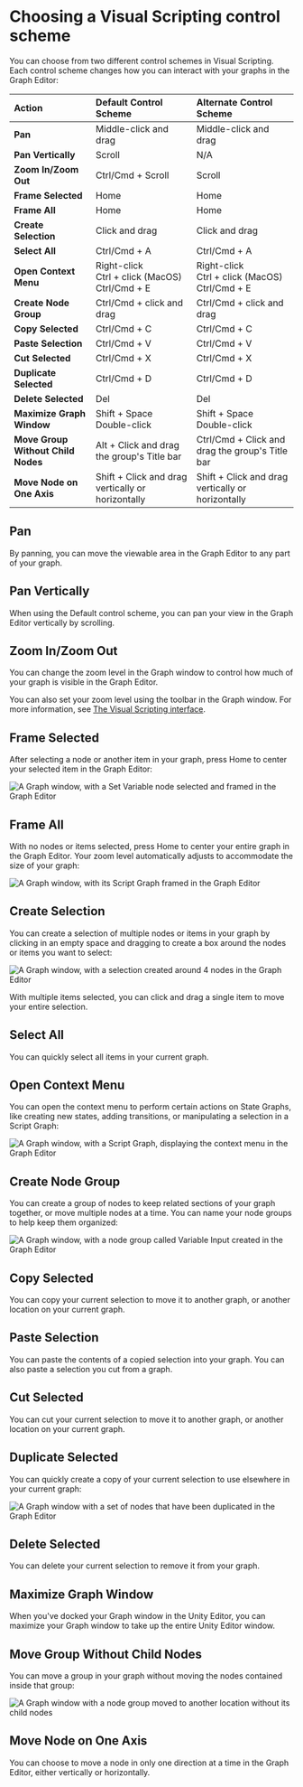 # Choosing a Visual Scripting control scheme

You can choose from two different control schemes in Visual Scripting. Each control scheme changes how you can interact with your graphs in the Graph Editor: 

|**Action** |**Default Control Scheme** |**Alternate Control Scheme** |
|:---|:---|:---|
|__Pan__| Middle-click and drag | Middle-click and drag |
|__Pan Vertically__ | Scroll | N/A |
|__Zoom In/Zoom Out__ | Ctrl/Cmd + Scroll | Scroll |
|__Frame Selected__ | Home | Home |
|__Frame All__ | Home | Home |
|__Create Selection__ | Click and drag | Click and drag |
|__Select All__ | Ctrl/Cmd + A | Ctrl/Cmd + A |
|__Open Context Menu__| Right-click <br/>Ctrl + click (MacOS) <br/>Ctrl/Cmd + E | Right-click <br/>Ctrl + click (MacOS) <br/>Ctrl/Cmd + E |
|__Create Node Group__| Ctrl/Cmd + click and drag | Ctrl/Cmd + click and drag |
|__Copy Selected__| Ctrl/Cmd + C | Ctrl/Cmd + C |
|__Paste Selection__| Ctrl/Cmd + V | Ctrl/Cmd + V |
|__Cut Selected__| Ctrl/Cmd + X | Ctrl/Cmd + X |
|__Duplicate Selected__| Ctrl/Cmd + D | Ctrl/Cmd + D |
|__Delete Selected__| Del | Del |
|__Maximize Graph Window__| Shift + Space <br/>Double-click | Shift + Space <br/>Double-click |
|__Move Group Without Child Nodes__| Alt + Click and drag the group's Title bar | Ctrl/Cmd + Click and drag the group's Title bar |
|__Move Node on One Axis__| Shift + Click and drag vertically or horizontally | Shift + Click and drag vertically or horizontally |


## Pan 

By panning, you can move the viewable area in the Graph Editor to any part of your graph. 

## Pan Vertically 

When using the Default control scheme, you can pan your view in the Graph Editor vertically by scrolling. 

## Zoom In/Zoom Out 

You can change the zoom level in the Graph window to control how much of your graph is visible in the Graph Editor. 

You can also set your zoom level using the toolbar in the Graph window. For more information, see [The Visual Scripting interface](vs-interface-overview.md).

## Frame Selected 

After selecting a node or another item in your graph, press Home to center your selected item in the Graph Editor:

![A Graph window, with a Set Variable node selected and framed in the Graph Editor](images\vs-frame-selected.png)

## Frame All 

With no nodes or items selected, press Home to center your entire graph in the Graph Editor. Your zoom level automatically adjusts to accommodate the size of your graph: 

![A Graph window, with its Script Graph framed in the Graph Editor](images\vs-frame-all.png)

## Create Selection

You can create a selection of multiple nodes or items in your graph by clicking in an empty space and dragging to create a box around the nodes or items you want to select: 

![A Graph window, with a selection created around 4 nodes in the Graph Editor](images\vs-create-selection.png)

With multiple items selected, you can click and drag a single item to move your entire selection.

## Select All 

You can quickly select all items in your current graph. 

## Open Context Menu

You can open the context menu to perform certain actions on State Graphs, like creating new states, adding transitions, or manipulating a selection in a Script Graph: 

![A Graph window, with a Script Graph, displaying the context menu in the Graph Editor](images\vs-context-menu.png)

## Create Node Group 

You can create a group of nodes to keep related sections of your graph together, or move multiple nodes at a time. You can name your node groups to help keep them organized: 

![A Graph window, with a node group called Variable Input created in the Graph Editor](images\vs-node-group.png)

## Copy Selected 

You can copy your current selection to move it to another graph, or another location on your current graph. 

## Paste Selection

You can paste the contents of a copied selection into your graph. You can also paste a selection you cut from a graph. 

## Cut Selected

You can cut your current selection to move it to another graph, or another location on your current graph. 

## Duplicate Selected 

You can quickly create a copy of your current selection to use elsewhere in your current graph: 

![A Graph window with a set of nodes that have been duplicated in the Graph Editor](images\vs-duplicate-selection.png)

## Delete Selected

You can delete your current selection to remove it from your graph. 

## Maximize Graph Window 

When you've docked your Graph window in the Unity Editor, you can maximize your Graph window to take up the entire Unity Editor window. 

## Move Group Without Child Nodes 

You can move a group in your graph without moving the nodes contained inside that group: 

![A Graph window with a node group moved to another location without its child nodes](images\vs-move-group.png)

## Move Node on One Axis 

You can choose to move a node in only one direction at a time in the Graph Editor, either vertically or horizontally. 
